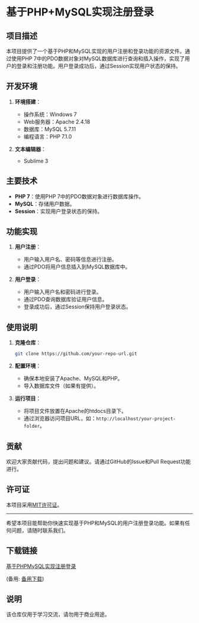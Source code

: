 # 基于PHP+MySQL实现注册登录

## 项目描述

本项目提供了一个基于PHP和MySQL实现的用户注册和登录功能的资源文件。通过使用PHP 7中的PDO数据对象对MySQL数据库进行查询和插入操作，实现了用户的登录和注册功能。用户登录成功后，通过Session实现用户状态的保持。

## 开发环境

1. **环境搭建**：
   - 操作系统：Windows 7
   - Web服务器：Apache 2.4.18
   - 数据库：MySQL 5.7.11
   - 编程语言：PHP 7.1.0

2. **文本编辑器**：
   - Sublime 3

## 主要技术

- **PHP 7**：使用PHP 7中的PDO数据对象进行数据库操作。
- **MySQL**：存储用户数据。
- **Session**：实现用户登录状态的保持。

## 功能实现

1. **用户注册**：
   - 用户输入用户名、密码等信息进行注册。
   - 通过PDO将用户信息插入到MySQL数据库中。

2. **用户登录**：
   - 用户输入用户名和密码进行登录。
   - 通过PDO查询数据库验证用户信息。
   - 登录成功后，通过Session保持用户登录状态。

## 使用说明

1. **克隆仓库**：
   ```bash
   git clone https://github.com/your-repo-url.git
   ```

2. **配置环境**：
   - 确保本地安装了Apache、MySQL和PHP。
   - 导入数据库文件（如果有提供）。

3. **运行项目**：
   - 将项目文件放置在Apache的htdocs目录下。
   - 通过浏览器访问项目URL，如：`http://localhost/your-project-folder`。

## 贡献

欢迎大家贡献代码，提出问题和建议。请通过GitHub的Issue和Pull Request功能进行。

## 许可证

本项目采用[MIT许可证](LICENSE)。

---

希望本项目能帮助你快速实现基于PHP和MySQL的用户注册登录功能。如果有任何问题，请随时联系我们。

## 下载链接
[基于PHPMySQL实现注册登录](https://pan.quark.cn/s/433b5031cf13) 

(备用: [备用下载](https://pan.baidu.com/s/1p-L__l8un52F3STxqIf6zQ?pwd=1234))

## 说明

该仓库仅用于学习交流，请勿用于商业用途。
